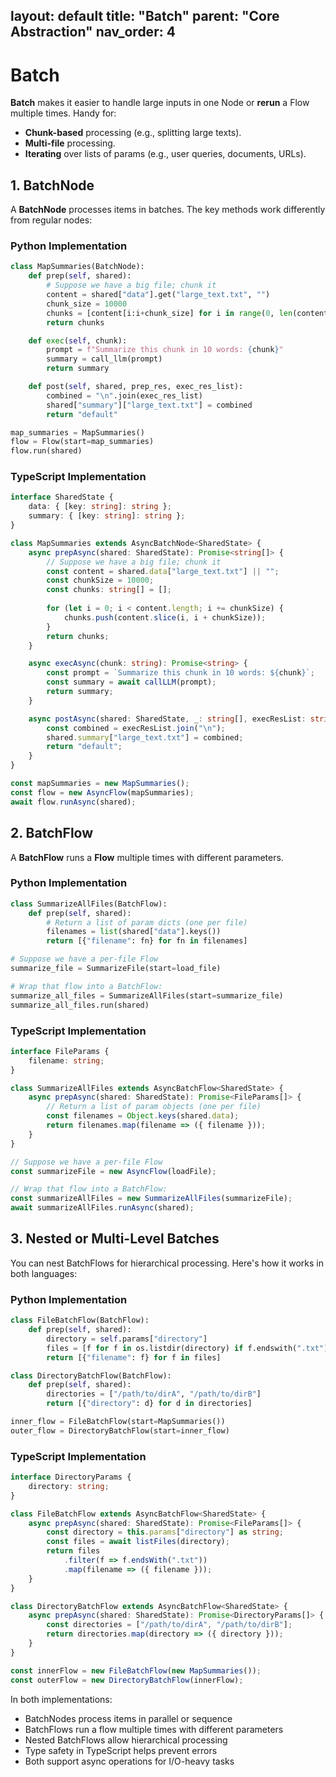 layout: default
title: "Batch"
parent: "Core Abstraction"
nav_order: 4
---

# Batch

**Batch** makes it easier to handle large inputs in one Node or **rerun** a Flow multiple times. Handy for:
- **Chunk-based** processing (e.g., splitting large texts).
- **Multi-file** processing.
- **Iterating** over lists of params (e.g., user queries, documents, URLs).

## 1. BatchNode

A **BatchNode** processes items in batches. The key methods work differently from regular nodes:

### Python Implementation
```python
class MapSummaries(BatchNode):
    def prep(self, shared):
        # Suppose we have a big file; chunk it
        content = shared["data"].get("large_text.txt", "")
        chunk_size = 10000
        chunks = [content[i:i+chunk_size] for i in range(0, len(content), chunk_size)]
        return chunks

    def exec(self, chunk):
        prompt = f"Summarize this chunk in 10 words: {chunk}"
        summary = call_llm(prompt)
        return summary

    def post(self, shared, prep_res, exec_res_list):
        combined = "\n".join(exec_res_list)
        shared["summary"]["large_text.txt"] = combined
        return "default"

map_summaries = MapSummaries()
flow = Flow(start=map_summaries)
flow.run(shared)
```

### TypeScript Implementation
```typescript
interface SharedState {
    data: { [key: string]: string };
    summary: { [key: string]: string };
}

class MapSummaries extends AsyncBatchNode<SharedState> {
    async prepAsync(shared: SharedState): Promise<string[]> {
        // Suppose we have a big file; chunk it
        const content = shared.data["large_text.txt"] || "";
        const chunkSize = 10000;
        const chunks: string[] = [];
        
        for (let i = 0; i < content.length; i += chunkSize) {
            chunks.push(content.slice(i, i + chunkSize));
        }
        return chunks;
    }

    async execAsync(chunk: string): Promise<string> {
        const prompt = `Summarize this chunk in 10 words: ${chunk}`;
        const summary = await callLLM(prompt);
        return summary;
    }

    async postAsync(shared: SharedState, _: string[], execResList: string[]): Promise<string> {
        const combined = execResList.join("\n");
        shared.summary["large_text.txt"] = combined;
        return "default";
    }
}

const mapSummaries = new MapSummaries();
const flow = new AsyncFlow(mapSummaries);
await flow.runAsync(shared);
```

## 2. BatchFlow

A **BatchFlow** runs a **Flow** multiple times with different parameters.

### Python Implementation
```python
class SummarizeAllFiles(BatchFlow):
    def prep(self, shared):
        # Return a list of param dicts (one per file)
        filenames = list(shared["data"].keys())
        return [{"filename": fn} for fn in filenames]

# Suppose we have a per-file Flow
summarize_file = SummarizeFile(start=load_file)

# Wrap that flow into a BatchFlow:
summarize_all_files = SummarizeAllFiles(start=summarize_file)
summarize_all_files.run(shared)
```

### TypeScript Implementation
```typescript
interface FileParams {
    filename: string;
}

class SummarizeAllFiles extends AsyncBatchFlow<SharedState> {
    async prepAsync(shared: SharedState): Promise<FileParams[]> {
        // Return a list of param objects (one per file)
        const filenames = Object.keys(shared.data);
        return filenames.map(filename => ({ filename }));
    }
}

// Suppose we have a per-file Flow
const summarizeFile = new AsyncFlow(loadFile);

// Wrap that flow into a BatchFlow:
const summarizeAllFiles = new SummarizeAllFiles(summarizeFile);
await summarizeAllFiles.runAsync(shared);
```

## 3. Nested or Multi-Level Batches

You can nest BatchFlows for hierarchical processing. Here's how it works in both languages:

### Python Implementation
```python
class FileBatchFlow(BatchFlow):
    def prep(self, shared):
        directory = self.params["directory"]
        files = [f for f in os.listdir(directory) if f.endswith(".txt")]
        return [{"filename": f} for f in files]

class DirectoryBatchFlow(BatchFlow):
    def prep(self, shared):
        directories = ["/path/to/dirA", "/path/to/dirB"]
        return [{"directory": d} for d in directories]

inner_flow = FileBatchFlow(start=MapSummaries())
outer_flow = DirectoryBatchFlow(start=inner_flow)
```

### TypeScript Implementation
```typescript
interface DirectoryParams {
    directory: string;
}

class FileBatchFlow extends AsyncBatchFlow<SharedState> {
    async prepAsync(shared: SharedState): Promise<FileParams[]> {
        const directory = this.params["directory"] as string;
        const files = await listFiles(directory);
        return files
            .filter(f => f.endsWith(".txt"))
            .map(filename => ({ filename }));
    }
}

class DirectoryBatchFlow extends AsyncBatchFlow<SharedState> {
    async prepAsync(shared: SharedState): Promise<DirectoryParams[]> {
        const directories = ["/path/to/dirA", "/path/to/dirB"];
        return directories.map(directory => ({ directory }));
    }
}

const innerFlow = new FileBatchFlow(new MapSummaries());
const outerFlow = new DirectoryBatchFlow(innerFlow);
```

In both implementations:
- BatchNodes process items in parallel or sequence
- BatchFlows run a flow multiple times with different parameters
- Nested BatchFlows allow hierarchical processing
- Type safety in TypeScript helps prevent errors
- Both support async operations for I/O-heavy tasks
